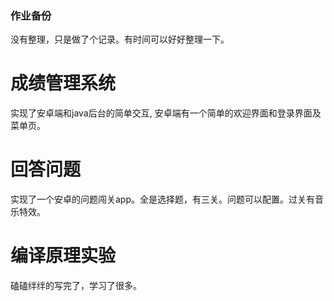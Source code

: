 ### 作业备份
没有整理，只是做了个记录。有时间可以好好整理一下。

# 成绩管理系统
实现了安卓端和java后台的简单交互, 安卓端有一个简单的欢迎界面和登录界面及菜单页。
# 回答问题
实现了一个安卓的问题闯关app。全是选择题，有三关。问题可以配置。过关有音乐特效。
# 编译原理实验
磕磕绊绊的写完了，学习了很多。
